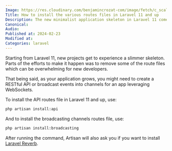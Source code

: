 ```yaml
---
Image: https://res.cloudinary.com/benjamincrozat-com/image/fetch/c_scale,f_webp,q_auto,w_1200/https://github.com/benjamincrozat/content/assets/3613731/3f28ce77-bd37-4215-bf91-f850c5c563de
Title: How to install the various routes files in Laravel 11 and up
Description: The new minimalist application skeleton in Laravel 11 comes with less route files. Here's how to install them.
Canonical:
Audio:
Published at: 2024-02-23
Modified at:
Categories: laravel
---
```


Starting from Laravel 11, new projects get to experience a slimmer skeleton. Parts of the efforts to make it happen was to remove some of the route files which can be overwhelming for new developers.

That being said, as your application grows, you might need to create a RESTful API or broadcast events into channels for an app leveraging WebSockets.

To install the API routes file in Laravel 11 and up, use:
  
```bash
php artisan install:api
```

And to install the broadcasting channels routes file, use:

```bash
php artisan install:broadcasting
```

After running the command, Artisan will also ask you if you want to install [Laravel Reverb](https://reverb.laravel.com).

